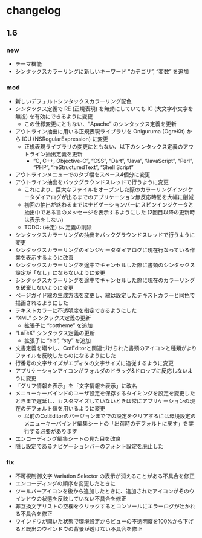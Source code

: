 
changelog
==========================

1.6
--------------------------

### new

- テーマ機能
- シンタックスカラーリングに新しいキーワード “カテゴリ”, “変数” を追加


### mod

- 新しいデフォルトシンタックスカラーリング配色
- シンタックス定義で RE (正規表現) を無効にしていても IC (大文字小文字を無視) を有効にできるように変更
    - この仕様変更にともない、“Apache” のシンタックス定義を更新
- アウトライン抽出に用いる正規表現ライブラリを Oniguruma (OgreKit) から ICU (NSRegularExpression) に変更
    - 正規表現ライブラリの変更にともない、以下のシンタックス定義のアウトライン抽出定義を更新
        - “C, C++, Objective-C”, “CSS”, “Dart”, “Java”, “JavaScript”, “Perl”, “PHP”, “reStructuredText”, “Shell Script”
- アウトラインメニューでのタブ幅をスペース4個分に変更
- アウトライン抽出をバックグラウンドスレッドで行うように変更
    - これにより、巨大なファイルをオープンした際のカラーリングインジケータダイアログが出るまでのアプリケーション無反応時間を大幅に削減
    - 初回の抽出が終わるまではナビゲーションバーにスピンインジケータと抽出中である旨のメッセージを表示するようにした (2回目以降の更新時は表示をしない)
    - TODO: (未定) `$&` 定義の削除
- シンタックスカラーリングの抽出をバックグラウンドスレッドで行うように変更
- シンタックスカラーリングのインジケータダイアログに現在行なっている作業を表示するように改善
- シンタックスカラーリングを途中でキャンセルした際に書類のシンタックス設定が「なし」にならないように変更
- シンタックスカラーリングを途中でキャンセルした際に現在のカラーリングを破棄しないように変更
- ページガイド線の生成方法を変更し、線は設定したテキストカラーと同色で描画されるようにした
- テキストカラーに不透明度を指定できるようにした
- “XML” シンタックス定義の更新
    - 拡張子に “cottheme” を追加
- “LaTeX” シンタックス定義の更新
    - 拡張子に “cls”, “sty” を追加
- 文書定義を増やし、CotEditorと関連づけられた書類のアイコンと種類がよりファイルを反映したものになるようにした
- 行番号の文字サイズがエディタの文字サイズに追従するように変更
- アプリケーションアイコンがフォルダのドラッグ&ドロップに反応しないように変更
- 「グリフ情報を表示」を「文字情報を表示」に改名
- メニューキーバインドのユーザ設定を保存するタイミングを設定を変更したときまで遅延し、カスタマイズしていないときは常にアプリケーションの現在のデフォルト値を用いるように変更
    - 以前のCotEditorのバージョンまででの設定をクリアするには環境設定のメニューキーバインド編集シートの「出荷時のデフォルトに戻す」を実行する必要があります
- エンコーディング編集シートの見た目を改良
- 隠し設定であるナビゲーションバーのフォント設定を廃止した


### fix

- 不可視制御文字 Variation Selector の表示が消えることがある不具合を修正
- エンコーディングの順序を変更したときに
- ツールバーアイコンを後から追加したときに、追加されたアイコンがそのウインドウの状態を反映していない不具合を修正
- 非互換文字リストの空欄をクリックするとコンソールにエラーログが吐かれる不具合を修正
- ウインドウが開いた状態で環境設定からビューの不透明度を100%から下げると既出のウインドウの背景が透けない不具合を修正

